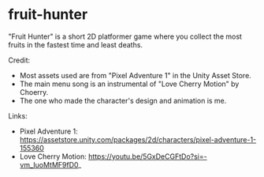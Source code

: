 # fruit-hunter
"Fruit Hunter" is a short 2D platformer game where you collect the most fruits in the fastest time and least deaths.

Credit:
- Most assets used are from "Pixel Adventure 1" in the Unity Asset Store.
- The main menu song is an instrumental of "Love Cherry Motion" by Choerry.
- The one who made the character's design and animation is me.

Links:
- Pixel Adventure 1: https://assetstore.unity.com/packages/2d/characters/pixel-adventure-1-155360
- Love Cherry Motion: https://youtu.be/5GxDeCGFtDo?si=-vm_IuoMtMF9fD0_
